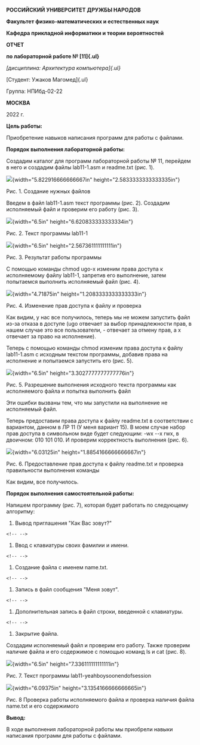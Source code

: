 **РОССИЙСКИЙ УНИВЕРСИТЕТ ДРУЖБЫ НАРОДОВ**

**Факультет физико-математических и естественных наук**

**Кафедра прикладной информатики и теории вероятностей**

**ОТЧЕТ**

**по лабораторной работе № [11]{.ul}**

*[дисциплина: Архитектура компьютера]{.ul}*

[Студент: Ужаков Магомед]{.ul}

Группа: НПИбд-02-22

**МОСКВА**

2022 г.

**Цель работы:**

Приобретение навыков написания программ для работы с файлами.

**Порядок выполнения лабораторной работы:**

Создадим каталог для программ лабораторной работы № 11, перейдем в него
и создадим файлы lab11-1.asm и readme.txt (рис. 1).

![](media/image1.png){width="5.822916666666667in"
height="2.5833333333333335in"}

Рис. 1. Создание нужных файлов

Введем в файл lab11-1.asm текст программы (рис. 2). Создадим исполняемый
файл и проверим его работу (рис. 3).

![](media/image2.png){width="6.5in"
height="6.620833333333334in"}

Рис. 2. Текст программы lab11-1

![](media/image3.png){width="6.5in"
height="2.567361111111111in"}

Рис. 3. Результат работы программы

С помощью команды chmod ugo-x изменим права доступа к исполняемому файлу
lab11-1, запретив его выполнение, затем попытаемся выполнить исполняемый
файл (рис. 4).

![](media/image4.png){width="4.71875in"
height="1.2083333333333333in"}

Рис. 4. Изменение прав доступа к файлу и проверка

Как видим, у нас все получилось, теперь мы не можем запустить файл из-за
отказа в доступе (ugo отвечает за выбор принадлежности прав, в нашем
случае это все пользователи, - отвечает за отмену прав, а x отвечает за
право на исполнение).

Теперь с помощью команды chmod изменим права доступа к файлу lab11-1.asm
с исходным текстом программы, добавив права на исполнение и попытаемся
запустить его (рис. 5).

![](media/image5.png){width="6.5in"
height="3.3027777777777776in"}

Рис. 5. Разрешение выполнения исходного текста программы как
исполняемого файла и попытка выполнить файл

Эти ошибки вызваны тем, что мы запустили на выполнение не исполняемый
файл.

Теперь предоставим права доступа к файлу readme.txt в соответствии с
вариантом, данном в ЛР 11 (У меня вариант 15). В моем случае набор прав
доступа в символьном виде будет следующим: -wx \--x rwx, в двоичном: 010
101 010. И проверим корректность выполнения (рис. 6).

![](media/image6.png){width="6.03125in"
height="1.8854166666666667in"}

Рис. 6. Предоставление прав доступа к файлу readme.txt и проверка
правильности выполнения команды

Как видим, все получилось.

**Порядок выполнения самостоятельной работы:**

Напишем программу (рис. 7), которая будет работать по следующему
алгоритму:

1)  Вывод приглашения "Как Вас зовут?"

```{=html}
<!-- -->
```
1)  Ввод с клавиатуры своих фамилии и имени.

```{=html}
<!-- -->
```
1)  Создание файла с именем name.txt.

```{=html}
<!-- -->
```
1)  Запись в файл сообщения "Меня зовут".

```{=html}
<!-- -->
```
1)  Дополнительная запись в файл строки, введенной с клавиатуры.

```{=html}
<!-- -->
```
1)  Закрытие файла.

Создадим исполняемый файл и проверим его работу. Также проверим наличие
файла и его содержимое с помощью команд ls и cat (рис. 8).

![](media/image7.png){width="6.5in"
height="7.336111111111111in"}

Рис. 7. Текст программы lab11-yeahboysoonendofsession

![](media/image8.png){width="6.09375in"
height="3.1354166666666665in"}

Рис. 8 Проверка работы исполняемого файла и проверка наличия файла
name.txt и его содержимого

**Вывод:**

В ходе выполнения лабораторной работы мы приобрели навыки написания
программ для работы с файлами.
